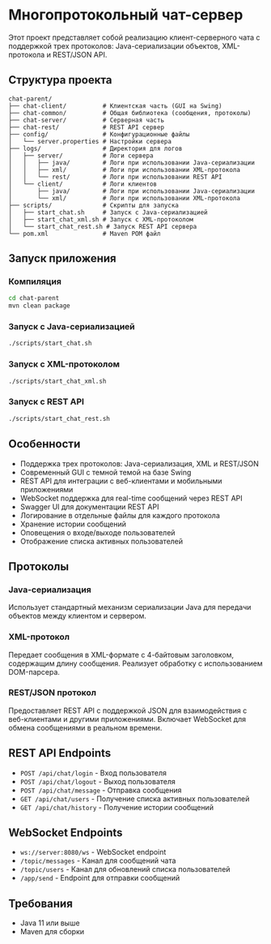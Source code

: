 # Многопротокольный чат-сервер

Этот проект представляет собой реализацию клиент-серверного чата с поддержкой трех протоколов: Java-сериализации объектов, XML-протокола и REST/JSON API.

## Структура проекта

```
chat-parent/
├── chat-client/          # Клиентская часть (GUI на Swing)
├── chat-common/          # Общая библиотека (сообщения, протоколы)
├── chat-server/          # Серверная часть
├── chat-rest/            # REST API сервер
├── config/               # Конфигурационные файлы
│   └── server.properties # Настройки сервера
├── logs/                 # Директория для логов
│   ├── server/           # Логи сервера
│   │   ├── java/         # Логи при использовании Java-сериализации
│   │   ├── xml/          # Логи при использовании XML-протокола
│   │   └── rest/         # Логи при использовании REST API
│   └── client/           # Логи клиентов
│       ├── java/         # Логи при использовании Java-сериализации
│       └── xml/          # Логи при использовании XML-протокола
├── scripts/              # Скрипты для запуска
│   ├── start_chat.sh     # Запуск с Java-сериализацией
│   ├── start_chat_xml.sh # Запуск с XML-протоколом
│   └── start_chat_rest.sh # Запуск REST API сервера
└── pom.xml               # Maven POM файл
```

## Запуск приложения

### Компиляция

```bash
cd chat-parent
mvn clean package
```

### Запуск с Java-сериализацией

```bash
./scripts/start_chat.sh
```

### Запуск с XML-протоколом

```bash
./scripts/start_chat_xml.sh
```

### Запуск с REST API

```bash
./scripts/start_chat_rest.sh
```

## Особенности

- Поддержка трех протоколов: Java-сериализация, XML и REST/JSON
- Современный GUI с темной темой на базе Swing
- REST API для интеграции с веб-клиентами и мобильными приложениями
- WebSocket поддержка для real-time сообщений через REST API
- Swagger UI для документации REST API
- Логирование в отдельные файлы для каждого протокола
- Хранение истории сообщений
- Оповещения о входе/выходе пользователей
- Отображение списка активных пользователей

## Протоколы

### Java-сериализация

Использует стандартный механизм сериализации Java для передачи объектов между клиентом и сервером.

### XML-протокол

Передает сообщения в XML-формате с 4-байтовым заголовком, содержащим длину сообщения. Реализует обработку с использованием DOM-парсера.

### REST/JSON протокол

Предоставляет REST API с поддержкой JSON для взаимодействия с веб-клиентами и другими приложениями. Включает WebSocket для обмена сообщениями в реальном времени.

## REST API Endpoints

- `POST /api/chat/login` - Вход пользователя
- `POST /api/chat/logout` - Выход пользователя
- `POST /api/chat/message` - Отправка сообщения
- `GET /api/chat/users` - Получение списка активных пользователей
- `GET /api/chat/history` - Получение истории сообщений

## WebSocket Endpoints

- `ws://server:8080/ws` - WebSocket endpoint
- `/topic/messages` - Канал для сообщений чата
- `/topic/users` - Канал для обновлений списка пользователей
- `/app/send` - Endpoint для отправки сообщений

## Требования

- Java 11 или выше
- Maven для сборки
